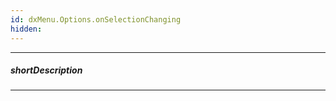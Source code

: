 ```yaml
---
id: dxMenu.Options.onSelectionChanging
hidden: 
---
```

---
##### shortDescription
<!-- Description goes here -->

---
<!-- Description goes here -->